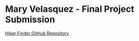 # Mary Velasquez - Final Project Submission

[Hiker Finder GitHub Repository](https://github.com/yesitsmary/hike-finder-app)
